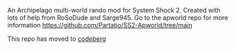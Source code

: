 An Archipelago multi-world rando mod for System Shock 2.  Created with lots of help from RoSoDude and Sarge945.  Go to the apworld repo for more information https://github.com/Partatio/SS2-Apworld/tree/main

This repo has moved to [codeberg](https://codeberg.org/Partatio/SS2Archipelago)
